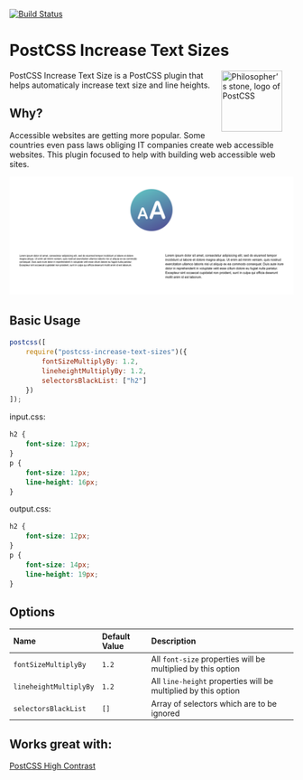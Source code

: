 [![Build Status](https://travis-ci.org/iamfrntdv/postcss-increase-text-sizes.svg?branch=master)](https://travis-ci.org/iamfrntdv/postcss-increase-text-sizes)

# PostCSS Increase Text Sizes

<img align="right" width="108" height="108" title="Philosopher’s stone, logo of PostCSS" src="http://postcss.github.io/postcss/logo.svg" hspace="20">
PostCSS Increase Text Size is a PostCSS plugin that helps automaticaly increase text size and line heights.

## Why?

Accessible websites are getting more popular. Some countries even pass laws obliging IT companies create web accessible websites. This plugin focused to help with building web accessible web sites.

<img title="Increase Text Size Example" src="img/increase-text-size-example.png">

## Basic Usage

```js
postcss([
	require("postcss-increase-text-sizes")({
		fontSizeMultiplyBy: 1.2,
		lineheightMultiplyBy: 1.2,
		selectorsBlackList: ["h2"]
	})
]);
```

input.css:

```css
h2 {
	font-size: 12px;
}
p {
	font-size: 12px;
	line-height: 16px;
}
```

output.css:

```css
h2 {
	font-size: 12px;
}
p {
	font-size: 14px;
	line-height: 19px;
}
```

## Options

| Name                   | Default Value | Description                                                    |
| :--------------------- | :------------ | :------------------------------------------------------------- |
| `fontSizeMultiplyBy`   | `1.2`         | All `font-size` properties will be multiplied by this option   |
| `lineheightMultiplyBy` | `1.2`         | All `line-height` properties will be multiplied by this option |
| `selectorsBlackList`   | `[]`          | Array of selectors which are to be ignored                     |

## Works great with:

[PostCSS High Contrast](https://github.com/admdh/postcss-high-contrast)
